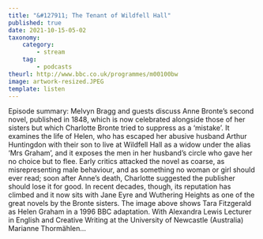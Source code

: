```yaml
---
title: "&#127911; The Tenant of Wildfell Hall"
published: true
date: 2021-10-15-05-02
taxonomy:
    category:
        - stream
    tag:
        - podcasts
theurl: http://www.bbc.co.uk/programmes/m00100bw
image: artwork-resized.JPEG
template: listen
---
```


Episode summary: Melvyn Bragg and guests discuss Anne Bronte&rsquo;s second novel, published in 1848, which is now celebrated alongside those of her sisters but which Charlotte Bronte tried to suppress as a &lsquo;mistake&rsquo;. It examines the life of Helen, who has escaped her abusive husband Arthur Huntingdon with their son to live at Wildfell Hall as a widow under the alias &lsquo;Mrs Graham&rsquo;, and it exposes the men in her husband&rsquo;s circle who gave her no choice but to flee. Early critics attacked the novel as coarse, as misrepresenting male behaviour, and as something no woman or girl should ever read; soon after Anne&rsquo;s death, Charlotte suggested the publisher should lose it for good. In recent decades, though, its reputation has climbed and it now sits with Jane Eyre and Wuthering Heights as one of the great novels by the Bronte sisters. The image above shows Tara Fitzgerald as Helen Graham in a 1996 BBC adaptation. With Alexandra Lewis Lecturer in English and Creative Writing at the University of Newcastle (Australia) Marianne Thorm&auml;hlen&hellip;
